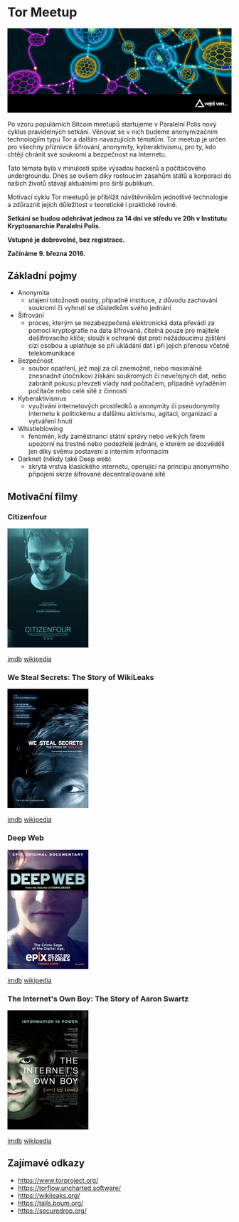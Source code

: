 # Tor Meetup

![tor_meetup](assets/tor_meetup.png)

Po vzoru populárních Bitcoin meetupů startujeme v Paralelní Polis nový cyklus pravidelných setkání. Věnovat se v nich budeme anonymizačním technologiím typu Tor a dalším navazujících tématům. Tor meetup je určen pro všechny příznivce šifrování, anonymity, kyberaktivismu, pro ty, kdo chtějí chránit své soukromí a bezpečnost na Internetu.

Tato témata byla v minulosti spíše výsadou hackerů a počítačového undergroundu. Dnes se ovšem díky rostoucím zásahům států a korporací do našich životů stávají aktuálními pro širší publikum.

Motivací cyklu Tor meetupů je přiblížit návštěvníkům jednotlivé technologie a zdůraznit jejich důležitost v teoretické i praktické rovině.

**Setkání se budou odehrávat jednou za 14 dní ve středu ve 20h v Institutu Kryptoanarchie Paralelní Polis.**

**Vstupné je dobrovolné, bez registrace.**

**Začínáme 9. března 2016.**

## Základní pojmy

* Anonymita
  * utajení totožnosti osoby, případně instituce, z důvodu zachování soukromí či vyhnutí se důsledkům svého jednání
* Šifrování
  * proces, kterým se nezabezpečená elektronická data převádí za pomoci kryptografie na data šifrovaná, čitelná pouze pro majitele dešifrovacího klíče; slouží k ochraně dat proti nežádoucímu zjištění cizí osobou a uplatňuje se při ukládání dat i při jejich přenosu včetně telekomunikace
* Bezpečnost
  * soubor opatření, jež mají za cíl znemožnit, nebo maximálně znesnadnit útočníkovi získání soukromých či neveřejných dat, nebo zabránit pokusu převzetí vlády nad počítačem, případně vyřaděním počítače nebo celé sítě z činnosti
* Kyberaktivismus
  * využívání internetových prostředků a anonymity či pseudonymity internetu k politickému a dalšímu aktivismu, agitaci, organizaci a vytváření hnutí
* Whistleblowing
  * fenomén, kdy zaměstnanci státní správy nebo velkých firem upozorní na trestné nebo podezřelé jednání, o kterém se dozvěděli jen díky svému postavení a interním informacím
* Darknet (někdy také Deep web)
  * skrytá vrstva klasického internetu, operující na principu anonymního připojení skrze šifrované decentralizované sítě

## Motivační filmy

### Citizenfour

![citizenfour](assets/citizenfour.jpg)

[imdb](http://www.imdb.com/title/tt4044364/) [wikipedia](https://en.wikipedia.org/wiki/Citizenfour)

### We Steal Secrets: The Story of WikiLeaks

![we_steal_secrets](assets/we_steal_secrets.jpg)

[imdb](http://www.imdb.com/title/tt1824254/) [wikipedia](https://en.wikipedia.org/wiki/We_Steal_Secrets:_The_Story_of_WikiLeaks)

### Deep Web

![deep_web](assets/deep_web.jpg)

[imdb](http://www.imdb.com/title/tt3312868/) [wikipedia](https://en.wikipedia.org/wiki/Deep_Web_(film))

### The Internet's Own Boy: The Story of Aaron Swartz

![internets_own_boy](assets/internets_own_boy.jpg)

[imdb](http://www.imdb.com/title/tt3268458/) [wikipedia](https://en.wikipedia.org/wiki/The_Internet%27s_Own_Boy)

## Zajímavé odkazy

* https://www.torproject.org/
* https://torflow.uncharted.software/
* https://wikileaks.org/
* https://tails.boum.org/
* https://securedrop.org/

